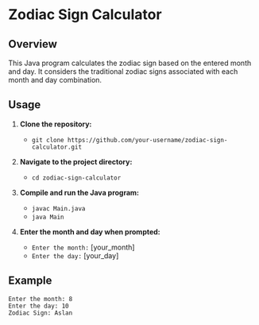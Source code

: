 # Zodiac Sign Calculator

## Overview
This Java program calculates the zodiac sign based on the entered month and day. It considers the traditional zodiac signs associated with each month and day combination.

## Usage
1. **Clone the repository:**
   - `git clone https://github.com/your-username/zodiac-sign-calculator.git`

2. **Navigate to the project directory:**
   - `cd zodiac-sign-calculator`

3. **Compile and run the Java program:**
   - `javac Main.java`
   - `java Main`

4. **Enter the month and day when prompted:**
   - `Enter the month:` [your_month]
   - `Enter the day:` [your_day]

## Example
```plaintext
Enter the month: 8
Enter the day: 10
Zodiac Sign: Aslan
